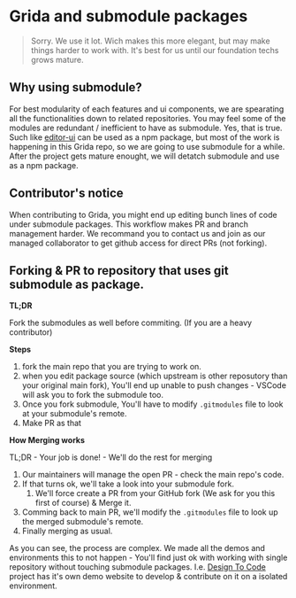 # Grida and submodule packages

> Sorry. We use it lot. Wich makes this more elegant, but may make things harder to work with. It's best for us until our foundation techs grows mature.



## Why using submodule?

For best modularity of each features and ui components, we are spearating all the functionalities down to related repositories. You may feel some of the modules are redundant / inefficient to have as submodule. Yes, that is true. Such like [editor-ui](https://github.com/reflect-ui/reflect-editor-ui) can be used as a npm package, but most of the work is happening in this Grida repo, so we are going to use submodule for a while. After the project gets mature enought, we will detatch submodule and use as a npm package.



## Contributor's notice

When contributing to Grida, you might end up editing bunch lines of code under submodule packages. This workflow makes PR and branch management harder. We recommand you to contact us and join as our managed collaborator to get github access for direct PRs (not forking).



## Forking & PR to repository that uses git submodule as package.

**TL;DR**

Fork the submodules as well before commiting. (If you are a heavy contributor)

**Steps**

1. fork the main repo that you are trying to work on.
2. when you edit package source (which upstream is other reposutory than your original main fork), You'll end up unable to push changes - VSCode will ask you to fork the submodule too.
3. Once you fork submodule, You'll have to modify `.gitmodules` file to look at your submodule's remote.
4. Make PR as that

**How Merging works**

TL;DR - Your job is done! - We'll do the rest for merging

1. Our maintainers will manage the open PR - check the main repo's code.
2. If that turns ok, we'll take a look into your submodule fork.
   1. We'll force create a PR from your GitHub fork (We ask for you this first of course) & Merge it.
3. Comming back to main PR, we'll modify the `.gitmodules` file to look up the merged submodule's remote.
4. Finally merging as usual.

As you can see, the process are complex. We made all the demos and environments this to not happen - You'll find just ok with working with single repository without touching submodule packages. I.e. [Design To Code](https://github.com/gridaco/designto-code) project has it's own demo website to develop & contribute on it on a isolated environment.

